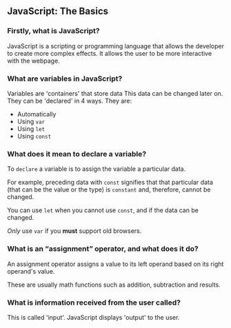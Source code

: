 ## JavaScript: The Basics

### Firstly, what is JavaScript?

JavaScript is a scripting or programming language that allows the developer to create more complex effects. It allows the user to be more interactive with the webpage.

### What are variables in JavaScript?

Variables are 'containers' that store data This data can be changed later on. They can be 'declared' in 4 ways. They are:

- Automatically
- Using `var`
- Using `let`
- Using `const`

### What does it mean to declare a variable?

To `declare` a variable is to assign the variable a particular data.

For example, preceding data with `const` signifies that that particular data (that can be the value or the type) is `constant` and, therefore, cannot be changed.

You can use `let` when you cannot use `const`, and if the data can be changed.

_Only_ use `var` if you **must** support old browsers.

### What is an “assignment” operator, and what does it do?

An assignment operator assigns a value to its left operand based on its right operand's value.

These are usually math functions such as addition, subtraction and results.

### What is information received from the user called?

This is called 'input'. JavaScript displays 'output' to the user.
